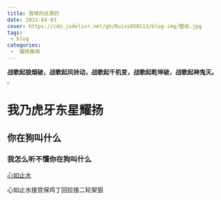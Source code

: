 ```yaml
---
title: 我嗦的氏蒸的
date: 2022-04-03
cover: https://cdn.jsdelivr.net/gh/Ruixs050113/blog-img/壁纸.jpg
tags:
 - blog 
categories:
 -  耀扬集锦
---
```


**战歌起狼烟破，战歌起风铃动，战歌起千机变，战歌起乾坤破，战歌起神鬼灭。**

<img src="https://pic3.zhimg.com/80/v2-a564303200aa0f3be796d03a0615e6de_720w.jpg?source=1940ef5c" style="zoom:33%;" />

# 我乃虎牙东星耀扬

## 你在狗叫什么

### 我怎么听不懂你在狗叫什么



[心如止水](https://www.bilibili.com/video/BV1QT4y1X7X4/?spm_id_from=autoNext)

心如止水接宫保鸡丁回拉接二轮架狙
